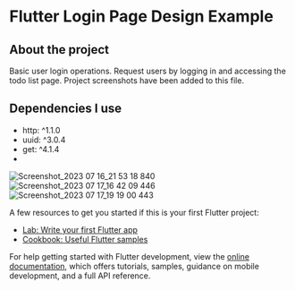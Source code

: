 # Flutter Login Page Design Example
## About the project
Basic user login operations. Request users by logging in and accessing the todo list page.
Project screenshots have been added to this file.

## Dependencies I use

- http: ^1.1.0
- uuid: ^3.0.4
- get: ^4.1.4
- 
![Screenshot_2023 07 16_21 53 18 840](https://github.com/sevgitr/flutter_application_4/assets/49620686/234792ce-6809-408b-9acb-bc9243c4d61b)
![Screenshot_2023 07 17_16 42 09 446](https://github.com/sevgitr/flutter_application_4/assets/49620686/603eca88-0afb-4e97-b196-8c33a5784e3c)
![Screenshot_2023 07 17_19 19 00 443](https://github.com/sevgitr/flutterApplication/assets/49620686/bb54a382-921a-4d7a-a09b-dbcb866ec59b)

  




A few resources to get you started if this is your first Flutter project:

- [Lab: Write your first Flutter app](https://docs.flutter.dev/get-started/codelab)
- [Cookbook: Useful Flutter samples](https://docs.flutter.dev/cookbook)

For help getting started with Flutter development, view the
[online documentation](https://docs.flutter.dev/), which offers tutorials,
samples, guidance on mobile development, and a full API reference.
